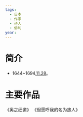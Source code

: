 ```yaml
---
tags:
  - 日本
  - 作家
  - 诗人
  - 俳句
year:
---
```

# 简介

- 1644~1694[.11.28](2024-11-28.md)。
# 主要作品

《奥之细道》
《但愿呼我的名为旅人》